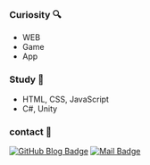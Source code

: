 ### Curiosity 🔍
- WEB
- Game
- App
### Study 📝
- HTML, CSS, JavaScript
- C#, Unity
### contact 🧸
[![GitHub Blog Badge](http://img.shields.io/badge/-GitHub%20blog-black?style=flat-square&logo=github&link=https://hyesunjeong.github.io/)](https://hyesunjeong.github.io/)
[![Mail Badge](http://img.shields.io/badge/-Mail-brightgreen?style=flat-square&logo=#FF5722&link=mailto:zaqxswcde88@naver.com)](mailto:zaqxswcde88@naver.com)
